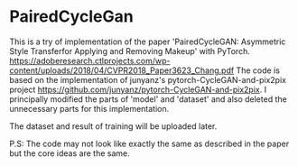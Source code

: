 # PairedCycleGan
This is a try of implementation of the paper 'PairedCycleGAN: Asymmetric Style Transferfor Applying and Removing Makeup' with PyTorch. 
https://adoberesearch.ctlprojects.com/wp-content/uploads/2018/04/CVPR2018_Paper3623_Chang.pdf
The code is based on the implementation of junyanz's pytorch-CycleGAN-and-pix2pix project https://github.com/junyanz/pytorch-CycleGAN-and-pix2pix. 
I principally modified the parts of 'model' and 'dataset' and also deleted the unnecessary parts for this implementation.

The dataset and result of training will be uploaded later.

P.S: The code may not look like exactly the same as described in the paper but the core ideas are the same.



